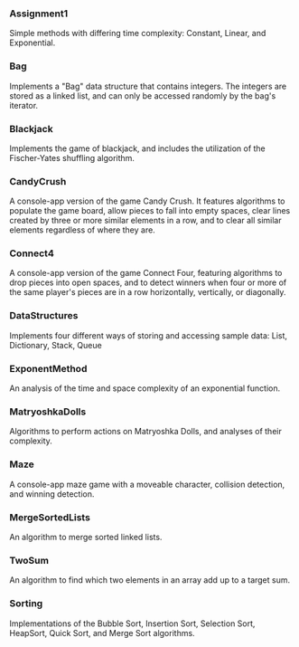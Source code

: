 ### Assignment1
Simple methods with differing time complexity: Constant, Linear, and Exponential.

### Bag
Implements a "Bag" data structure that contains integers. The integers are stored as a linked list, and can only be accessed randomly by the bag's iterator.

### Blackjack
Implements the game of blackjack, and includes the utilization of the Fischer-Yates shuffling algorithm.

### CandyCrush
A console-app version of the game Candy Crush. It features algorithms to populate the game board, allow pieces to fall into empty spaces, clear lines created by three or more similar elements in a row, and to clear all similar elements regardless of where they are.

### Connect4
A console-app version of the game Connect Four, featuring algorithms to drop pieces into open spaces, and to detect winners when four or more of the same player's pieces are in a row horizontally, vertically, or diagonally.

### DataStructures
Implements four different ways of storing and accessing sample data: List, Dictionary, Stack, Queue

### ExponentMethod
An analysis of the time and space complexity of an exponential function.

### MatryoshkaDolls
Algorithms to perform actions on Matryoshka Dolls, and analyses of their complexity.

### Maze
A console-app maze game with a moveable character, collision detection, and winning detection.

### MergeSortedLists
An algorithm to merge sorted linked lists.

### TwoSum
An algorithm to find which two elements in an array add up to a target sum.

### Sorting
Implementations of the Bubble Sort, Insertion Sort, Selection Sort, HeapSort, Quick Sort, and Merge Sort algorithms.
